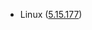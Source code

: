 - Linux ([5.15.177](https://git.kernel.org/pub/scm/linux/kernel/git/stable/linux.git/tag/?h=v5.15.177))
